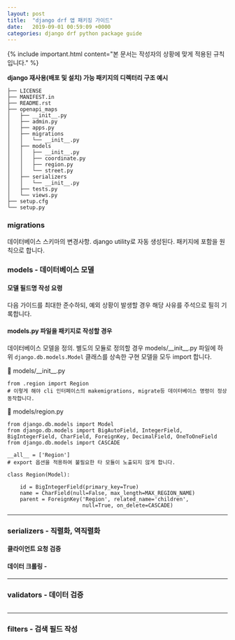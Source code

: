 ```yaml
---
layout: post
title:  "django drf 앱 패키징 가이드"
date:   2019-09-01 00:59:09 +0000
categories: django drf python package guide
---
```


{% include important.html content="본 문서는 작성자의 상황에 맞게 적용된 규칙입니다." %}

**django 재사용(배포 및 설치) 가능 패키지의 디렉터리 구조 예시**

```
├── LICENSE
├── MANIFEST.in
├── README.rst
├── openapi_maps
│   ├── __init__.py
│   ├── admin.py
│   ├── apps.py
│   ├── migrations
│   │   └── __init__.py
│   ├── models
│   │   ├── __init__.py
│   │   ├── coordinate.py
│   │   ├── region.py
│   │   └── street.py
│   ├── serializers
│   │   └── __init__.py
│   ├── tests.py
│   └── views.py
├── setup.cfg
└── setup.py
```


### migrations
데이터베이스 스키마의 변경사항. django utility로 자동 생성된다. 패키지에 포함을 원칙으로 합니다.


### models - 데이터베이스 모델

#### 모델 필드명 작성 요령

다음 가이드를 최대한 준수하되, 예외 상황이 발생할 경우 해당 사유를 주석으로 필히 기록합니다.



#### models.py 파일을 패키지로 작성할 경우

데이터베이스 모델을 정의. 별도의 모듈로 정의할 경우 models/\_\_init\_\_.py 파일에 하위 `django.db.models.Model` 클래스를 상속한 구현 모델을 모두 import 합니다.

📝 models/\_\_init\_\_.py
```
from .region import Region
# 이렇게 해야 cli 인터페이스의 makemigrations, migrate등 데이터베이스 명령이 정상 동작합니다.
```

📝 models/region.py
```
from django.db.models import Model
from django.db.models import BigAutoField, IntegerField, BigIntegerField, CharField, ForeignKey, DecimalField, OneToOneField
from django.db.models import CASCADE

__all__ = ['Region']
# export 옵션을 적용하여 불필요한 타 모듈이 노출되지 않게 합니다.

class Region(Model):

    id = BigIntegerField(primary_key=True)
    name = CharField(null=False, max_length=MAX_REGION_NAME)
    parent = ForeignKey('Region', related_name='children',
                        null=True, on_delete=CASCADE)
```

****

### serializers - 직렬화, 역직렬화

#### 클라이언트 요청 검증

#### 데이터 크롤링 -

****

### validators - 데이터 검증

```

```

****

### filters - 검색 필드 작성
